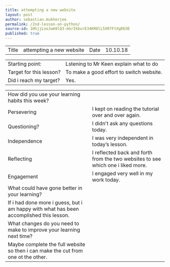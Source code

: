 ```yaml
---
title: attempting a new website
layout: post
author: sebastian.mukherjee
permalink: /2nd-lesson-on-python/
source-id: 1H5jjLooJwm9lQ3-mGrIkburE34KROlL5XR7FtXgREOE
published: true
---
```

<table>
  <tr>
    <td>Title</td>
    <td>attempting a new website</td>
    <td>Date</td>
    <td>10.10.18</td>
  </tr>
</table>


<table>
  <tr>
    <td>Starting point:</td>
    <td>Lstening to Mr Keen explain what to do</td>
  </tr>
  <tr>
    <td>Target for this lesson?</td>
    <td>To make a good effort to switch website.</td>
  </tr>
  <tr>
    <td>Did i reach my target?</td>
    <td>Yes.</td>
  </tr>
</table>


<table>
  <tr>
    <td>How did you use your learning habits this week?</td>
    <td></td>
  </tr>
  <tr>
    <td>Persevering</td>
    <td>I kept on reading the tutorial over and over again.</td>
  </tr>
  <tr>
    <td>Questioning?</td>
    <td>I didn't ask any questions today.</td>
  </tr>
  <tr>
    <td>Independence</td>
    <td>I was very independent in today’s lesson.</td>
  </tr>
  <tr>
    <td>Reflecting</td>
    <td>I reflected back and forth from the two websites to see which one i liked more.</td>
  </tr>
  <tr>
    <td>Engagement</td>
    <td>I engaged very well in my work today.</td>
  </tr>
  <tr>
    <td>What could have gone better in your learning?</td>
    <td></td>
  </tr>
  <tr>
    <td>If i had done more i guess, but i am happy with what has been accomplished this lesson.</td>
    <td></td>
  </tr>
  <tr>
    <td>What changes do you need to make to improve your learning next time?</td>
    <td></td>
  </tr>
  <tr>
    <td>Maybe complete the full website so then i can make the cut from one ot the other.</td>
    <td></td>
  </tr>
</table>


